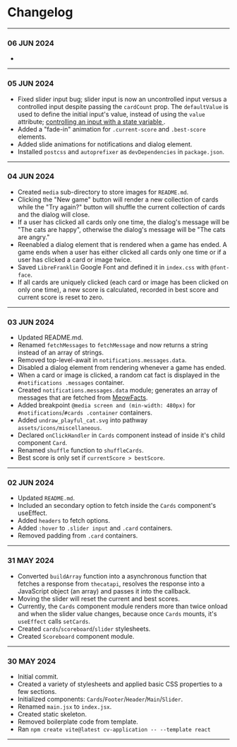 # Changelog
---
### 06 JUN 2024
- 
---
### 05 JUN 2024
- Fixed slider input bug; slider input is now an uncontrolled input versus a controlled input despite passing the `cardCount` prop. The `defaultValue` is used to define the initial input's value, instead of using the `value` attribute; [controlling an input with a state variable ](https://react.dev/reference/react-dom/components/input#controlling-an-input-with-a-state-variable).
- Added a "fade-in" animation for `.current-score` and `.best-score` elements.
- Added slide animations for notifications and dialog element.
- Installed `postcss` and `autoprefixer` as `devDependencies` in `package.json`.
---
### 04 JUN 2024
- Created `media` sub-directory to store images for `README.md`.
- Clicking the "New game" button will render a new collection of cards while the "Try again?" button will shuffle the current collection of cards and the dialog will close. 
- If a user has clicked all cards only one time, the dialog's message will be "The cats are happy", otherwise the dialog's message will be "The cats are angry."
- Reenabled a dialog element that is rendered when a game has ended. A game ends when a user has either clicked all cards only one time or if a user has clicked a card or image twice. 
- Saved `LibreFranklin` Google Font and defined it in `index.css` with `@font-face`.
- If all cards are uniquely clicked (each card or image has been clicked on only one time), a new score is calculated, recorded in best score and current score is reset to zero.
---
### 03 JUN 2024
- Updated README.md.
- Renamed `fetchMessages` to `fetchMessage` and now returns a string instead of an array of strings.
- Removed top-level-await in `notifications.messages.data`.
- Disabled a dialog element from rendering whenever a game has ended.
- When a card or image is clicked, a random cat fact is displayed in the `#notifications .messages` container.
- Created `notifications.messages.data` module; generates an array of messages that are fetched from [MeowFacts](https://github.com/wh-iterabb-it/meowfacts).
- Added breakpoint `@media screen and (min-width: 480px)` for `#notifications`/`#cards .container` containers.
- Added `undraw_playful_cat.svg` into pathway `assets/icons/miscellaneous`.
- Declared `onClickHandler` in `Cards` component instead of inside it's child component `Card`.
- Renamed `shuffle` function to `shuffleCards`.
- Best score is only set if `currentScore > bestScore`.
---
### 02 JUN 2024
- Updated `README.md`.
- Included an secondary option to fetch inside the `Cards` component's useEffect.
- Added `headers` to fetch options.
- Added `:hover` to `.slider input` and `.card` containers.
- Removed padding from `.card` containers.
---
### 31 MAY 2024
- Converted `buildArray` function into a asynchronous function that fetches a response from `thecatapi`, resolves the response into a JavaScript object (an array) and passes it into the callback.
- Moving the slider will reset the current and best scores.
- Currently, the `Cards` component module renders more than twice onload and when the slider value changes, because once `Cards` mounts, it's `useEffect` calls `setCards`.
- Created `cards`/`scoreboard`/`slider` stylesheets.
- Created `Scoreboard` component module.
---
### 30 MAY 2024
- Initial commit.
- Created a variety of stylesheets and applied basic CSS properties to a few sections.
- Initialized components: `Cards`/`Footer`/`Header`/`Main`/`Slider`.
- Renamed `main.jsx` to `index.jsx`.
- Created static skeleton.
- Removed boilerplate code from template.
- Ran `npm create vite@latest cv-application -- --template react`
---
